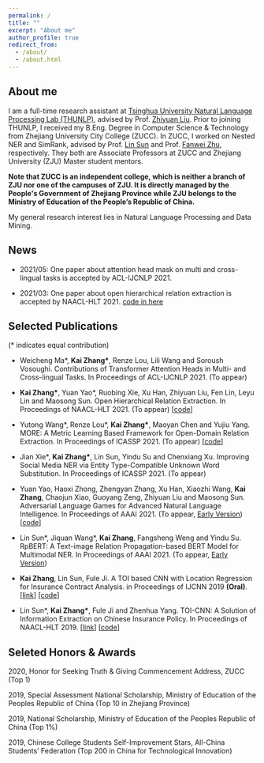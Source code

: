 ```yaml
---
permalink: /
title: ""
excerpt: "About me"
author_profile: true
redirect_from: 
  - /about/
  - /about.html
---
```

## About me

I am a full-time research assistant at [Tsinghua University Natural Language Processing Lab (THUNLP)](http://nlp.csai.tsinghua.edu.cn/site2/index.php/en), advised by Prof. [Zhiyuan Liu](http://nlp.csai.tsinghua.edu.cn/~lzy/). Prior to joining THUNLP, I received my B.Eng. Degree in Computer Science & Technology from Zhejiang University City College (ZUCC). In ZUCC, I worked on Nested NER and SimRank, advised by Prof. [Lin Sun](http://jsxy.zucc.edu.cn/art/2020/4/8/art_2788_194362.html) and Prof. [Fanwei Zhu](http://jsxy.zucc.edu.cn/art/2013/4/18/art_265_94143.html), respectively. They both are Associate Professors at ZUCC and Zhejiang University (ZJU) Master student mentors.

**Note that ZUCC is an independent college, which is neither a branch of ZJU nor one of the campuses of  ZJU. It is directly managed by the People's Government of Zhejiang Province while ZJU belongs to the Ministry of Education of the People’s Republic of China.**

My general research interest lies in Natural Language Processing and Data Mining.

## News

- 2021/05: One paper about attention head mask on multi and cross-lingual tasks is accepted by ACL-IJCNLP 2021. 

- 2021/03: One paper about open hierarchical relation extraction is accepted by NAACL-HLT 2021. [code in here](https://github.com/thunlp/OHRE)



## Selected Publications

(\*  indicates equal contribution)

- Weicheng Ma\*, **Kai Zhang\***, Renze Lou, Lili Wang and Soroush Vosoughi. Contributions of Transformer Attention Heads in Multi- and Cross-lingual Tasks. In Proceedings of ACL-IJCNLP 2021. (To appear)
- **Kai Zhang\***, Yuan Yao*, Ruobing Xie, Xu Han, Zhiyuan Liu, Fen Lin, Leyu Lin and Maosong Sun. Open Hierarchical Relation Extraction. In Proceedings of NAACL-HLT 2021. (To appear) \[[code](https://github.com/thunlp/OHRE)\]

- Yutong Wang\*, Renze Lou\*, **Kai Zhang\***, Maoyan Chen and Yujiu Yang. MORE: A Metric Learning Based Framework for Open-Domain Relation Extraction. In Proceedings of ICASSP 2021. (To appear) \[[code](https://github.com/RenzeLou/MORE)\]

- Jian Xie\*, **Kai Zhang\***, Lin Sun, Yindu Su and Chenxiang Xu. Improving Social Media NER via Entity Type-Compatible Unknown Word Substitution. In Proceedings of ICASSP 2021. (To appear)

- Yuan Yao, Haoxi Zhong, Zhengyan Zhang, Xu Han, Xiaozhi Wang, **Kai Zhang**, Chaojun Xiao, Guoyang Zeng, Zhiyuan Liu and Maosong Sun. Adversarial Language Games for Advanced Natural Language Intelligence. In Proceedings of AAAI 2021. (To appear, [Early Version](https://arxiv.org/pdf/1911.01622.pdf)) \[[code](https://github.com/Multimodal-NER/RpBERT)\]

- Lin Sun\*, Jiquan Wang\*, **Kai Zhang**, Fangsheng Weng and Yindu Su. RpBERT: A Text-image Relation Propagation-based BERT Model for Multimodal NER. In Proceedings of AAAI 2021. (To appear, [Early Version](https://arxiv.org/pdf/2102.02967v1.pdf))

- **Kai Zhang**, Lin Sun, Fule Ji. A TOI based CNN with Location Regression for Insurance Contract Analysis. in Proceedings of IJCNN 2019 **(Oral)**. [[link](https://ieeexplore.ieee.org/abstract/document/8852052/)] \[[code](https://github.com/ETIP-team/ETIP-Project)\]

- Lin Sun\*, **Kai Zhang\***, Fule Ji and Zhenhua Yang. TOI-CNN: A Solution of Information Extraction on Chinese Insurance Policy. In Proceedings of NAACL-HLT 2019. [[link](https://www.aclweb.org/anthology/N19-2022.pdf)] \[[code](https://github.com/ETIP-team/ETIP-Project)\]



## Seleted Honors & Awards

2020, Honor for Seeking Truth & Giving Commencement Address, ZUCC (Top 1)

2019, Special Assessment National Scholarship, Ministry of Education of the Peoples Republic of China (Top 10 in Zhejiang Province)

2019, National Scholarship, Ministry of Education of the Peoples Republic of China (Top 1%)

2019, Chinese College Students Self-Improvement Stars, All-China Students’ Federation (Top 200 in China for Technological Innovation)